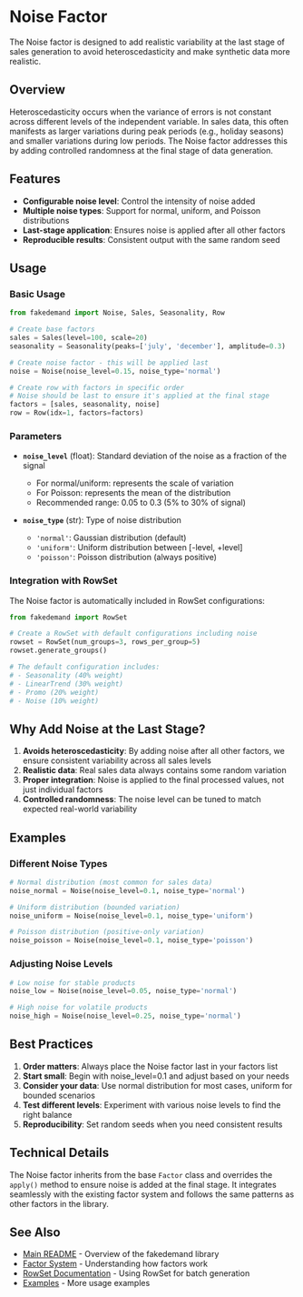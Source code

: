 # Noise Factor

The Noise factor is designed to add realistic variability at the last stage of sales generation to avoid heteroscedasticity and make synthetic data more realistic.

## Overview

Heteroscedasticity occurs when the variance of errors is not constant across different levels of the independent variable. In sales data, this often manifests as larger variations during peak periods (e.g., holiday seasons) and smaller variations during low periods. The Noise factor addresses this by adding controlled randomness at the final stage of data generation.

## Features

- **Configurable noise level**: Control the intensity of noise added
- **Multiple noise types**: Support for normal, uniform, and Poisson distributions
- **Last-stage application**: Ensures noise is applied after all other factors
- **Reproducible results**: Consistent output with the same random seed

## Usage

### Basic Usage

```python
from fakedemand import Noise, Sales, Seasonality, Row

# Create base factors
sales = Sales(level=100, scale=20)
seasonality = Seasonality(peaks=['july', 'december'], amplitude=0.3)

# Create noise factor - this will be applied last
noise = Noise(noise_level=0.15, noise_type='normal')

# Create row with factors in specific order
# Noise should be last to ensure it's applied at the final stage
factors = [sales, seasonality, noise]
row = Row(idx=1, factors=factors)
```

### Parameters

- **`noise_level`** (float): Standard deviation of the noise as a fraction of the signal
  - For normal/uniform: represents the scale of variation
  - For Poisson: represents the mean of the distribution
  - Recommended range: 0.05 to 0.3 (5% to 30% of signal)

- **`noise_type`** (str): Type of noise distribution
  - `'normal'`: Gaussian distribution (default)
  - `'uniform'`: Uniform distribution between [-level, +level]
  - `'poisson'`: Poisson distribution (always positive)

### Integration with RowSet

The Noise factor is automatically included in RowSet configurations:

```python
from fakedemand import RowSet

# Create a RowSet with default configurations including noise
rowset = RowSet(num_groups=3, rows_per_group=5)
rowset.generate_groups()

# The default configuration includes:
# - Seasonality (40% weight)
# - LinearTrend (30% weight) 
# - Promo (20% weight)
# - Noise (10% weight)
```

## Why Add Noise at the Last Stage?

1. **Avoids heteroscedasticity**: By adding noise after all other factors, we ensure consistent variability across all sales levels
2. **Realistic data**: Real sales data always contains some random variation
3. **Proper integration**: Noise is applied to the final processed values, not just individual factors
4. **Controlled randomness**: The noise level can be tuned to match expected real-world variability

## Examples

### Different Noise Types

```python
# Normal distribution (most common for sales data)
noise_normal = Noise(noise_level=0.1, noise_type='normal')

# Uniform distribution (bounded variation)
noise_uniform = Noise(noise_level=0.1, noise_type='uniform')

# Poisson distribution (positive-only variation)
noise_poisson = Noise(noise_level=0.1, noise_type='poisson')
```

### Adjusting Noise Levels

```python
# Low noise for stable products
noise_low = Noise(noise_level=0.05, noise_type='normal')

# High noise for volatile products
noise_high = Noise(noise_level=0.25, noise_type='normal')
```

## Best Practices

1. **Order matters**: Always place the Noise factor last in your factors list
2. **Start small**: Begin with noise_level=0.1 and adjust based on your needs
3. **Consider your data**: Use normal distribution for most cases, uniform for bounded scenarios
4. **Test different levels**: Experiment with various noise levels to find the right balance
5. **Reproducibility**: Set random seeds when you need consistent results

## Technical Details

The Noise factor inherits from the base `Factor` class and overrides the `apply()` method to ensure noise is added at the final stage. It integrates seamlessly with the existing factor system and follows the same patterns as other factors in the library.

## See Also

- [Main README](README.md) - Overview of the fakedemand library
- [Factor System](fakedemand/core.py) - Understanding how factors work
- [RowSet Documentation](ROWSET_README.md) - Using RowSet for batch generation
- [Examples](examples/) - More usage examples
